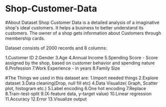 # Shop-Customer-Data
#About Dataset
Shop Customer Data is a detailed analysis of a imaginative shop's ideal customers. It helps a business to better understand its customers. The owner of a shop gets information about Customers through membership cards.

Dataset consists of 2000 records and 8 columns:

1.Customer ID
2.Gender
3.Age
4.Annual Income
5.Spending Score - Score assigned by the shop, based on customer behavior and spending nature
6.Profession
7.Work Experience - in years
8.Family Size


#The Things we used in this dataset are:
1.Import needed things
2.Explore dataset
3.Data cleaning(Drop, null fill etc)
4.Data Visualize( Graph, Scatter plot, histogram etc.)
5.Label encoding 
6.One hot encoding 
7.Replace
8.Train-test-split
9.(X-feature data, y-target value)
10.Linear regression 
11.Accuracy
12.Error
13.Visualize output 
